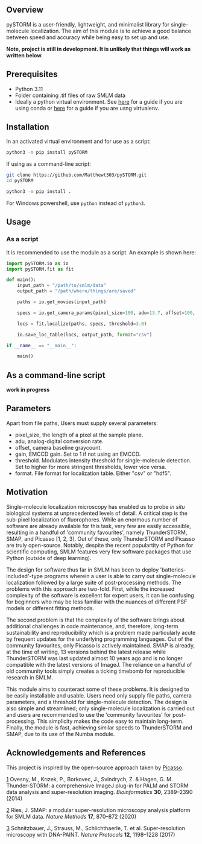 ## Overview

pySTORM is a user-friendly, lightweight, and minimalist library for single-molecule localization. The aim of this module is to achieve a good balance between speed and accuracy while being easy to set up and use.

**Note, project is still in development. It is unlikely that things will work as written below.**

## Prerequisites

- Python 3.11
- Folder containing .tif files of raw SMLM data
- Ideally a python virtual environment. See [here](https://docs.conda.io/projects/conda/en/latest/user-guide/tasks/manage-environments.html) for a guide if you are using conda or [here](https://virtualenv.pypa.io/en/latest/user_guide.html) for a guide if you are usng virtualenv.

## Installation

In an activated virtual environment and for use as a script:

```bash
python3 -m pip install pySTORM
```

If using as a command-line script:

```bash
git clone https://github.com/Matthewt303/pySTORM.git
cd pySTORM

python3 -m pip install .
```

For Windows powershell, use ```python``` instead of ```python3```.

## Usage

### As a script

It is recommended to use the module as a script. An example is shown here:

```python
import pySTORM.io as io
import pySTORM.fit as fit

def main():
    input_path = "/path/to/smlm/data"
    output_path = "/path/where/things/are/saved"

    paths = io.get_movies(input_path)

    specs = io.get_camera_params(pixel_size=100, adu=13.7, offset=100, gain=100)

    locs = fit.localize(paths, specs, threshold=3.0)

    io.save_loc_table(locs, output_path, format="csv")

if __name__ == "__main__":

    main()
```

## As a command-line script

**work in progress**

## Parameters

Apart from file paths, Users must supply several parameters:

- pixel_size, the length of a pixel at the sample plane.
- adu, analog-digital conversion rate.
- offset, camera baseline graycount.
- gain, EMCCD gain. Set to 1 if not using an EMCCD.
- threshold. Modulates intensity threshold for single-molecule detection. Set to higher for more stringent thresholds, lower vice versa. 
- format. File format for localization table. Either "csv" or "hdf5".

## Motivation

Single-molecule localization microscopy has enabled us to probe *in situ* biological systems at unprecedented levels of detail. A critical step is the sub-pixel localization of fluorophores. While an enormous number of software are already available for this task, very few are easily accessible, resulting in a handful of 'community favourites', namely ThunderSTORM, SMAP, and Picasso [1, 2, 3]. Out of these, only ThunderSTORM and Picasso are truly open-source. Notably, despite the recent populartity of Python for scientific computing, SMLM features very few software packages that use Python (outside of deep learning).  

The design for software thus far in SMLM has been to deploy 'batteries-included'-type programs wherein a user is able to carry out single-molecule localization followed by a large suite of post-processing methods. The problems with this approach are two-fold. First, while the increased complexity of the software is excellent for expert users, it can be confusing for beginners who may be less familiar with the nuances of different PSF models or different fitting methods.

The second problem is that the complexity of the software brings about additional challenges in code maintenance, and, therefore, long-term sustainability and reproducibility which is a problem made particularly acute by frequent updates for the underlying programming languages. Out of the community favourites, only Picasso is actively maintained. SMAP is already, at the time of writing, 13 versions behind the latest release while ThunderSTORM was last updated almost 10 years ago and is no longer compatible with the latest versions of ImageJ. The reliance on a handful of old community tools simply creates a ticking timebomb for reproducible research in SMLM.

This module aims to counteract some of these problems. It is designed to be easily installable and usable. Users need only supply file paths, camera parameters, and a threshold for single-molecule detection. The design is also simple and streamlined; only single-molecule localization is carried out and users are recommended to use the 'community favourites' for post-processing. This simplicity makes the code easy to maintain long-term. Finally, the module is fast, achieving similar speeds to ThunderSTORM and SMAP, due to its use of the Numba module.

## Acknowledgements and References

This project is inspired by the open-source approach taken by [Picasso](https://github.com/jungmannlab/picasso).

[1](https://academic.oup.com/bioinformatics/article/30/16/2389/2748167) Ovesny, M., Krızek, P., Borkovec, J., Svindrych, Z. & Hagen, G. M. Thunder-STORM: a comprehensive ImageJ plug-in for PALM and STORM data
analysis and super-resolution imaging. *Bioinformatics* **30**, 2389–2390 (2014)

[2](https://www.nature.com/articles/s41592-020-0938-1) Ries, J. SMAP: a modular super-resolution microscopy analysis platform for
SMLM data. *Nature Methods* **17**, 870–872 (2020)

[3](https://www.nature.com/articles/nprot.2017.024) Schnitzbauer, J., Strauss, M., Schlichthaerle, T. et al. Super-resolution microscopy with DNA-PAINT. *Nature Protocols* **12**, 1198–1228 (2017)